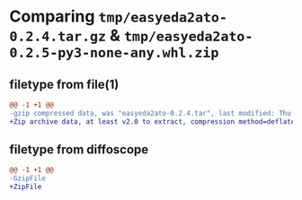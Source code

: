 # Comparing `tmp/easyeda2ato-0.2.4.tar.gz` & `tmp/easyeda2ato-0.2.5-py3-none-any.whl.zip`

## filetype from file(1)

```diff
@@ -1 +1 @@
-gzip compressed data, was "easyeda2ato-0.2.4.tar", last modified: Thu Apr 11 18:25:44 2024, max compression
+Zip archive data, at least v2.0 to extract, compression method=deflate
```

## filetype from diffoscope

```diff
@@ -1 +1 @@
-GzipFile
+ZipFile
```

